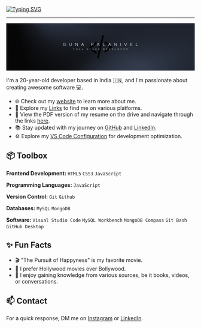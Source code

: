 <a href="https://git.io/typing-svg"><img src="https://readme-typing-svg.demolab.com?font=Fira+Code&weight=500&size=30&pause=1000&random=false&width=435&lines=Hi+there++%F0%9F%91%8B;+I'm+Guna+Palanivel" alt="Typing SVG" /></a>

<hr>

![Banner](https://github.com/GunaPalanivel/GunaPalanivel/raw/main/assets/banner.png)

I'm a 20-year-old developer based in India 🇮🇳, and I'm passionate about creating awesome software 💻.

- 🌐 Check out my [website](https://gunaprofile.pages.dev/) to learn more about me.
- 🔗 Explore my [Links](https://gunalinks.pages.dev/) to find me on various platforms.
- 📃 View the PDF version of my resume on the drive and navigate through the links [here]().
- 📚 Stay updated with my journey on [GitHub](https://github.com/GunaPalanivel) and [LinkedIn](https://www.linkedin.com/in/guna-palanivel/).
- ⚙️ Explore my [VS Code Configuration](https://github.com/GunaPalanivel/vs-code-settings/blob/main/.vs-code/settings.json) for development optimization.

## 📦 Toolbox

**Frontend Development:** `HTML5` `CSS3` `JavaScript`

**Programming Languages:** `JavaScript`

**Version Control:** `Git` `Github`

**Databases:** `MySQL` `MongoDB`

**Software:** `Visual Studio Code` `MySQL Workbench` `MongoDB Compass` `Git Bash` `GitHub Desktop`

## ✨ Fun Facts

- 🎬 "The Pursuit of Happyness" is my favorite movie.
- 🍿 I prefer Hollywood movies over Bollywood.
- 🧠 I enjoy gaining knowledge from various sources, be it books, videos, or conversations.

## 📫 Contact

For a quick response, DM me on [Instagram](https://www.instagram.com/sandy_sag_) or [LinkedIn](https://www.linkedin.com/in/guna-palanivel/).
